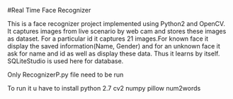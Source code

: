 
#Real Time Face Recognizer

This is a face recognizer project implemented using Python2 and OpenCV. 
It captures images from live scenario by web cam and stores these
images as dataset. For a particular id it captures 21 images.For known face it display 
the saved information(Name, Gender) and for an unknown face
it ask for name and id as well as display these data. Thus it learns by itself.
SQLiteStudio is used here for database.

Only RecognizerP.py file need to be run

To run it u have to install
  python 2.7
  cv2
  numpy
  pillow
  num2words


